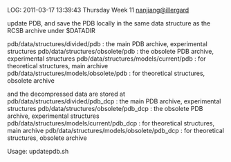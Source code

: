 LOG: 2011-03-17 13:39:43 Thursday  Week 11 <nanjiang@illergard>
  
update PDB, and save the PDB locally in the same data structure as the RCSB archive 
under $DATADIR

   pdb/data/structures/divided/pdb             : the main PDB archive, experimental structures
   pdb/data/structures/obsolete/pdb            : the obsolete PDB archive, experimental structures
   pdb/data/structures/models/current/pdb      : for theoretical structures, main archive
   pdb/data/structures/models/obsolete/pdb     : for theoretical structures, obsolete archive

and the decompressed data are stored at
   pdb/data/structures/divided/pdb_dcp         : the main PDB archive, experimental structures
   pdb/data/structures/obsolete/pdb_dcp        : the obsolete PDB archive, experimental structures
   pdb/data/structures/models/current/pdb_dcp  : for theoretical structures, main archive
   pdb/data/structures/models/obsolete/pdb_dcp : for theoretical structures, obsolete archive

Usage: updatepdb.sh
